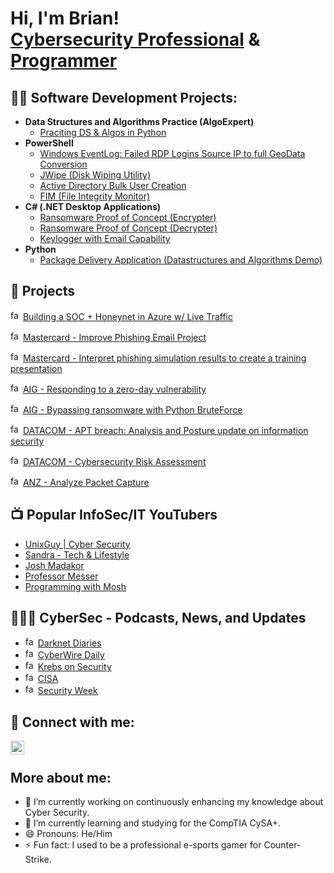 <h1>Hi, I'm Brian! <br/><a href="https://github.com/w4kery">Cybersecurity Professional</a> & <a href="https://www.linkedin.com/in/briantorrespsych/">Programmer</a>

<h2>👨‍💻 Software Development Projects:</h2>

- <b>Data Structures and Algorithms Practice (AlgoExpert)</b>
  - [Praciting DS & Algos in Python](https://github.com/w4kery/Algorithms-Practice)
- <b>PowerShell</b>
  - [Windows EventLog: Failed RDP Logins Source IP to full GeoData Conversion](https://github.com/w4kery/Sentinel-Lab)
  - [JWipe (Disk Wiping Utility)](https://github.com/w4kery/Jwipe.PowerShell)
  - [Active Directory Bulk User Creation](https://github.com/w4kery/AD_PS)
  - [FIM (File Integrity Monitor)](https://github.com/w4kery/PowerShell-Integrity-FIM)
- <b>C# (.NET Desktop Applications)</b>
  - [Ransomware Proof of Concept (Encrypter)](https://github.com/w4kery/EncrypterPOC)
  - [Ransomware Proof of Concept (Decrypter)](https://github.com/w4kery/DecrypterPOC)
  - [Keylogger with Email Capability](https://github.com/w4kery/Key-Logger-With-Email)
- <b>Python</b>
  - [Package Delivery Application (Datastructures and Algorithms Demo)](https://github.com/w4kery/Package-Delivery-Pathfinding-Algorithm)

<h2>💼 Projects </h2>

<img src="https://t0.gstatic.com/faviconV2?client=SOCIAL&type=FAVICON&fallback_opts=TYPE,SIZE,URL&url=https://azure.microsoft.com&size=16" alt="favicon" width="16" height="16">  [Building a SOC + Honeynet in Azure w/ Live Traffic](https://github.com/w4kery/Azure-SOC)

<img src="https://t0.gstatic.com/faviconV2?client=SOCIAL&type=FAVICON&fallback_opts=TYPE,SIZE,URL&url=https://www.mastercard.us&size=16" alt="favicon" width="16" height="16">  [Mastercard - Improve Phishing Email Project](https://github.com/w4kery/PhishingSim/)

<img src="https://t0.gstatic.com/faviconV2?client=SOCIAL&type=FAVICON&fallback_opts=TYPE,SIZE,URL&url=https://www.mastercard.us&size=16" alt="favicon" width="16" height="16">  [Mastercard - Interpret phishing simulation results to create a training presentation](https://github.com/w4kery/Phish-Presentation)

<img src="https://t0.gstatic.com/faviconV2?client=SOCIAL&type=FAVICON&fallback_opts=TYPE,SIZE,URL&url=https://www.aig.com/home&size=16" alt="favicon" width="16" height="16">  [AIG - Responding to a zero-day vulnerability](https://github.com/w4kery/Respond-ZeroDay)

<img src="https://t0.gstatic.com/faviconV2?client=SOCIAL&type=FAVICON&fallback_opts=TYPE,SIZE,URL&url=https://www.aig.com/home&size=16" alt="favicon" width="16" height="16">  [AIG - Bypassing ransomware with Python BruteForce](https://github.com/w4kery/PyBypassBF)

<img src="https://t0.gstatic.com/faviconV2?client=SOCIAL&type=FAVICON&fallback_opts=TYPE,SIZE,URL&url=https://datacom.com/nz/en&size=16" alt="favicon" width="16" height="16">  [DATACOM - APT breach: Analysis and Posture update on information security](https://github.com/w4kery/APT_Sec_Posture)

<img src="https://t0.gstatic.com/faviconV2?client=SOCIAL&type=FAVICON&fallback_opts=TYPE,SIZE,URL&url=https://datacom.com/nz/en&size=16" alt="favicon" width="16" height="16">  [DATACOM - Cybersecurity Risk Assessment](https://github.com/w4kery/Risk_assessment)

<img src="https://t0.gstatic.com/faviconV2?client=SOCIAL&type=FAVICON&fallback_opts=TYPE,SIZE,URL&url=https://www.anz.com.au/personal/&size=16" alt="favicon" width="16" height="16">  [ANZ - Analyze Packet Capture](https://github.com/w4kery/ANZ_PCAP)<br> 

<h2>📺 Popular InfoSec/IT YouTubers </h2>

- [UnixGuy | Cyber Security](https://www.youtube.com/@UnixGuy)
- [Sandra - Tech & Lifestyle](https://www.youtube.com/@WithSandra/videos)
- [Josh Madakor](https://www.youtube.com/@JoshMadakor)
- [Professor Messer](https://www.youtube.com/c/professormesser)
- [Programming with Mosh](https://www.youtube.com/@programmingwithmosh)

<h2>🕵🏼‍♂️ CyberSec - Podcasts, News, and Updates</h2>

- <img src="https://t0.gstatic.com/faviconV2?client=SOCIAL&type=FAVICON&fallback_opts=TYPE,SIZE,URL&url=http://www.darknetdiaries.com&size=16" alt="favicon" width="16" height="16"> [Darknet Diaries](http://www.darknetdiaries.com)
- <img src="https://t0.gstatic.com/faviconV2?client=SOCIAL&type=FAVICON&fallback_opts=TYPE,SIZE,URL&url=https://thecyberwire.com/podcasts/daily-podcast&size=16" alt="favicon" width="16" height="16"> [CyberWire Daily](https://thecyberwire.com/podcasts/daily-podcast)
- <img src="https://t0.gstatic.com/faviconV2?client=SOCIAL&type=FAVICON&fallback_opts=TYPE,SIZE,URL&url=https://krebsonsecurity.com/&size=16" alt="favicon" width="16" height="16"> [Krebs on Security](https://krebsonsecurity.com/)
- <img src="https://t0.gstatic.com/faviconV2?client=SOCIAL&type=FAVICON&fallback_opts=TYPE,SIZE,URL&url=https://www.cisa.gov/&size=16" alt="favicon" width="16" height="16"> [CISA](https://www.cisa.gov/)
- <img src="https://t0.gstatic.com/faviconV2?client=SOCIAL&type=FAVICON&fallback_opts=TYPE,SIZE,URL&url=https://www.securityweek.com/&size=16" alt="favicon" width="16" height="16"> [Security Week](https://www.securityweek.com/)

## 🤳 Connect with me:

[<img align="left" alt="LinkedIn" width="22px" src="https://cdn.jsdelivr.net/npm/simple-icons@v3/icons/linkedin.svg" />](https://linkedin.com/in/briantorrespsych/)
<br>


## More about me:
- 🔭 I’m currently working on continuously enhancing my knowledge about Cyber Security.
- 🌱 I’m currently learning and studying for the CompTIA CySA+.
- 😄 Pronouns: He/Him
- ⚡ Fun fact: I used to be a professional e-sports gamer for Counter-Strike.


